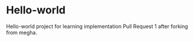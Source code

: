 # Hello-world
Hello-world project for learning implementation 
Pull Request 1 after forking from megha.
